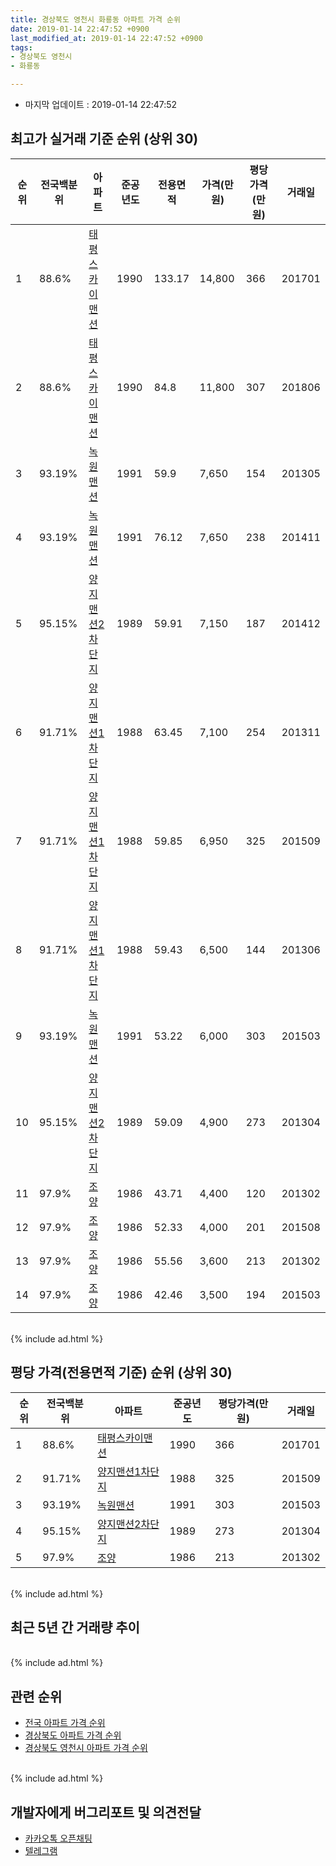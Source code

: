 ```yaml
---
title: 경상북도 영천시 화룡동 아파트 가격 순위
date: 2019-01-14 22:47:52 +0900
last_modified_at: 2019-01-14 22:47:52 +0900
tags:
- 경상북도 영천시
- 화룡동

---
```


* 마지막 업데이트 : 2019-01-14 22:47:52

## 최고가 실거래 기준 순위 (상위 30)


|순위|전국백분위|아파트|준공년도|전용면적|가격(만원)|평당가격(만원)|거래일|
|---|---|---|---|---|---|---|---|
|1|88.6%|[태평스카이맨션](https://search.naver.com/search.naver?query=%EA%B2%BD%EC%83%81%EB%B6%81%EB%8F%84+%EC%98%81%EC%B2%9C%EC%8B%9C+%ED%99%94%EB%A3%A1%EB%8F%99+%ED%83%9C%ED%8F%89%EC%8A%A4%EC%B9%B4%EC%9D%B4%EB%A7%A8%EC%85%98)|1990|133.17|14,800|366|201701|
|2|88.6%|[태평스카이맨션](https://search.naver.com/search.naver?query=%EA%B2%BD%EC%83%81%EB%B6%81%EB%8F%84+%EC%98%81%EC%B2%9C%EC%8B%9C+%ED%99%94%EB%A3%A1%EB%8F%99+%ED%83%9C%ED%8F%89%EC%8A%A4%EC%B9%B4%EC%9D%B4%EB%A7%A8%EC%85%98)|1990|84.8|11,800|307|201806|
|3|93.19%|[녹원맨션](https://search.naver.com/search.naver?query=%EA%B2%BD%EC%83%81%EB%B6%81%EB%8F%84+%EC%98%81%EC%B2%9C%EC%8B%9C+%ED%99%94%EB%A3%A1%EB%8F%99+%EB%85%B9%EC%9B%90%EB%A7%A8%EC%85%98)|1991|59.9|7,650|154|201305|
|4|93.19%|[녹원맨션](https://search.naver.com/search.naver?query=%EA%B2%BD%EC%83%81%EB%B6%81%EB%8F%84+%EC%98%81%EC%B2%9C%EC%8B%9C+%ED%99%94%EB%A3%A1%EB%8F%99+%EB%85%B9%EC%9B%90%EB%A7%A8%EC%85%98)|1991|76.12|7,650|238|201411|
|5|95.15%|[양지맨션2차단지](https://search.naver.com/search.naver?query=%EA%B2%BD%EC%83%81%EB%B6%81%EB%8F%84+%EC%98%81%EC%B2%9C%EC%8B%9C+%ED%99%94%EB%A3%A1%EB%8F%99+%EC%96%91%EC%A7%80%EB%A7%A8%EC%85%982%EC%B0%A8%EB%8B%A8%EC%A7%80)|1989|59.91|7,150|187|201412|
|6|91.71%|[양지맨션1차단지](https://search.naver.com/search.naver?query=%EA%B2%BD%EC%83%81%EB%B6%81%EB%8F%84+%EC%98%81%EC%B2%9C%EC%8B%9C+%ED%99%94%EB%A3%A1%EB%8F%99+%EC%96%91%EC%A7%80%EB%A7%A8%EC%85%981%EC%B0%A8%EB%8B%A8%EC%A7%80)|1988|63.45|7,100|254|201311|
|7|91.71%|[양지맨션1차단지](https://search.naver.com/search.naver?query=%EA%B2%BD%EC%83%81%EB%B6%81%EB%8F%84+%EC%98%81%EC%B2%9C%EC%8B%9C+%ED%99%94%EB%A3%A1%EB%8F%99+%EC%96%91%EC%A7%80%EB%A7%A8%EC%85%981%EC%B0%A8%EB%8B%A8%EC%A7%80)|1988|59.85|6,950|325|201509|
|8|91.71%|[양지맨션1차단지](https://search.naver.com/search.naver?query=%EA%B2%BD%EC%83%81%EB%B6%81%EB%8F%84+%EC%98%81%EC%B2%9C%EC%8B%9C+%ED%99%94%EB%A3%A1%EB%8F%99+%EC%96%91%EC%A7%80%EB%A7%A8%EC%85%981%EC%B0%A8%EB%8B%A8%EC%A7%80)|1988|59.43|6,500|144|201306|
|9|93.19%|[녹원맨션](https://search.naver.com/search.naver?query=%EA%B2%BD%EC%83%81%EB%B6%81%EB%8F%84+%EC%98%81%EC%B2%9C%EC%8B%9C+%ED%99%94%EB%A3%A1%EB%8F%99+%EB%85%B9%EC%9B%90%EB%A7%A8%EC%85%98)|1991|53.22|6,000|303|201503|
|10|95.15%|[양지맨션2차단지](https://search.naver.com/search.naver?query=%EA%B2%BD%EC%83%81%EB%B6%81%EB%8F%84+%EC%98%81%EC%B2%9C%EC%8B%9C+%ED%99%94%EB%A3%A1%EB%8F%99+%EC%96%91%EC%A7%80%EB%A7%A8%EC%85%982%EC%B0%A8%EB%8B%A8%EC%A7%80)|1989|59.09|4,900|273|201304|
|11|97.9%|[조양](https://search.naver.com/search.naver?query=%EA%B2%BD%EC%83%81%EB%B6%81%EB%8F%84+%EC%98%81%EC%B2%9C%EC%8B%9C+%ED%99%94%EB%A3%A1%EB%8F%99+%EC%A1%B0%EC%96%91)|1986|43.71|4,400|120|201302|
|12|97.9%|[조양](https://search.naver.com/search.naver?query=%EA%B2%BD%EC%83%81%EB%B6%81%EB%8F%84+%EC%98%81%EC%B2%9C%EC%8B%9C+%ED%99%94%EB%A3%A1%EB%8F%99+%EC%A1%B0%EC%96%91)|1986|52.33|4,000|201|201508|
|13|97.9%|[조양](https://search.naver.com/search.naver?query=%EA%B2%BD%EC%83%81%EB%B6%81%EB%8F%84+%EC%98%81%EC%B2%9C%EC%8B%9C+%ED%99%94%EB%A3%A1%EB%8F%99+%EC%A1%B0%EC%96%91)|1986|55.56|3,600|213|201302|
|14|97.9%|[조양](https://search.naver.com/search.naver?query=%EA%B2%BD%EC%83%81%EB%B6%81%EB%8F%84+%EC%98%81%EC%B2%9C%EC%8B%9C+%ED%99%94%EB%A3%A1%EB%8F%99+%EC%A1%B0%EC%96%91)|1986|42.46|3,500|194|201503|


<br>
{% include ad.html %}
<br>

## 평당 가격(전용면적 기준) 순위 (상위 30)


|순위|전국백분위|아파트|준공년도|평당가격(만원)|거래일|
|---|---|---|---|---|---|
|1|88.6%|[태평스카이맨션](https://search.naver.com/search.naver?query=%EA%B2%BD%EC%83%81%EB%B6%81%EB%8F%84+%EC%98%81%EC%B2%9C%EC%8B%9C+%ED%99%94%EB%A3%A1%EB%8F%99+%ED%83%9C%ED%8F%89%EC%8A%A4%EC%B9%B4%EC%9D%B4%EB%A7%A8%EC%85%98)|1990|366|201701|
|2|91.71%|[양지맨션1차단지](https://search.naver.com/search.naver?query=%EA%B2%BD%EC%83%81%EB%B6%81%EB%8F%84+%EC%98%81%EC%B2%9C%EC%8B%9C+%ED%99%94%EB%A3%A1%EB%8F%99+%EC%96%91%EC%A7%80%EB%A7%A8%EC%85%981%EC%B0%A8%EB%8B%A8%EC%A7%80)|1988|325|201509|
|3|93.19%|[녹원맨션](https://search.naver.com/search.naver?query=%EA%B2%BD%EC%83%81%EB%B6%81%EB%8F%84+%EC%98%81%EC%B2%9C%EC%8B%9C+%ED%99%94%EB%A3%A1%EB%8F%99+%EB%85%B9%EC%9B%90%EB%A7%A8%EC%85%98)|1991|303|201503|
|4|95.15%|[양지맨션2차단지](https://search.naver.com/search.naver?query=%EA%B2%BD%EC%83%81%EB%B6%81%EB%8F%84+%EC%98%81%EC%B2%9C%EC%8B%9C+%ED%99%94%EB%A3%A1%EB%8F%99+%EC%96%91%EC%A7%80%EB%A7%A8%EC%85%982%EC%B0%A8%EB%8B%A8%EC%A7%80)|1989|273|201304|
|5|97.9%|[조양](https://search.naver.com/search.naver?query=%EA%B2%BD%EC%83%81%EB%B6%81%EB%8F%84+%EC%98%81%EC%B2%9C%EC%8B%9C+%ED%99%94%EB%A3%A1%EB%8F%99+%EC%A1%B0%EC%96%91)|1986|213|201302|


<br>
{% include ad.html %}
<br>

## 최근 5년 간 거래량 추이


<div style="width:100%;">
    <canvas id="deal_progress" height="250"></canvas>
</div>

<script>
new Chart(document.getElementById("deal_progress"), {
    type: 'line',
    data: {
        labels: ['201401','201402','201403','201404','201405','201406','201407','201408','201409','201410','201411','201412','201501','201502','201503','201504','201505','201506','201507','201508','201509','201510','201511','201512','201601','201602','201603','201604','201605','201606','201607','201608','201609','201610','201611','201612','201701','201702','201703','201704','201705','201706','201707','201708','201709','201710','201711','201712','201801','201802','201803','201804','201805','201806','201807','201808','201809','201810','201811','201812','201901'],
        datasets: [{
            label: '실거래 수',
            pointRadius: 1,
            data: [0, 3, 4, 0, 2, 0, 2, 0, 0, 5, 2, 2, 1, 2, 5, 4, 1, 0, 2, 1, 3, 2, 0, 0, 1, 1, 3, 1, 1, 2, 0, 0, 4, 1, 1, 3, 3, 1, 3, 0, 1, 0, 1, 0, 1, 1, 1, 3, 1, 1, 0, 0, 0, 2, 1, 0, 0, 1, 1, 2, 0],
            borderColor: "rgba(255, 201, 14, 1)",
            backgroundColor: "rgba(255, 201, 14, 0.5)",
            fill: true,
        }]
    },
    options: {
        responsive: true,
        title: {
            display: true,
            text: '5년간 거래량 추이'
        },
        tooltips: {
            mode: 'index',
            intersect: false,
        },
        hover: {
            mode: 'nearest',
            intersect: true
        },
        scales: {
            xAxes: [{
                display: true,
                scaleLabel: {
                    display: true,
                    labelString: '년/월'
                }
            }],
            yAxes: [{
                display: true,
                ticks: {
                    suggestedMin: 0,
                },
                scaleLabel: {
                    display: true,
                    labelString: '실거래 수'
                }
            }]
        }
    }
});

</script>


<br>
{% include ad.html %}
<br>

## 관련 순위

- [전국 아파트 가격 순위](https://inasie.github.io/apt-ranking/전국)
- [경상북도 아파트 가격 순위](https://inasie.github.io/apt-ranking/경상북도)
- [경상북도 영천시 아파트 가격 순위](https://inasie.github.io/apt-ranking/경상북도-영천시)


<br>
{% include ad.html %}
<br>

## 개발자에게 버그리포트 및 의견전달

- [카카오톡 오픈채팅](https://open.kakao.com/o/gLJUAP4)
- [텔레그램](https://t.me/inasie)

